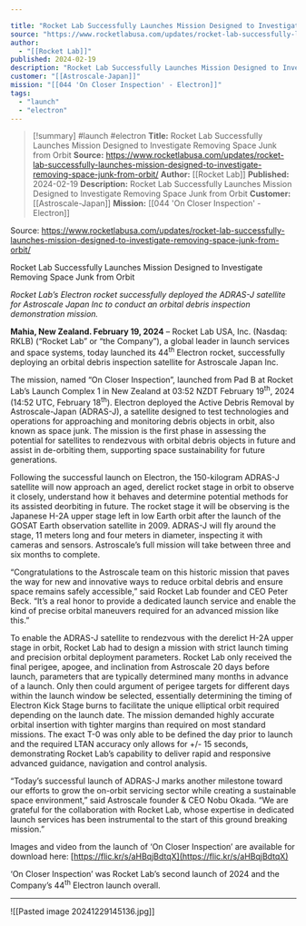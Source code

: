 ```yaml
---

title: "Rocket Lab Successfully Launches Mission Designed to Investigate Removing Space Junk from Orbit "
source: "https://www.rocketlabusa.com/updates/rocket-lab-successfully-launches-mission-designed-to-investigate-removing-space-junk-from-orbit/"
author:
  - "[[Rocket Lab]]"
published: 2024-02-19
description: "Rocket Lab Successfully Launches Mission Designed to Investigate Removing Space Junk from Orbit"
customer: "[[Astroscale-Japan]]"
mission: "[[044 'On Closer Inspection' - Electron]]"
tags:
  - "launch"
  - "electron"
---
```

>[!summary]
#launch #electron
**Title:** Rocket Lab Successfully Launches Mission Designed to Investigate Removing Space Junk from Orbit 
**Source:** https://www.rocketlabusa.com/updates/rocket-lab-successfully-launches-mission-designed-to-investigate-removing-space-junk-from-orbit/
**Author:** [[Rocket Lab]]
**Published:** 2024-02-19
**Description:** Rocket Lab Successfully Launches Mission Designed to Investigate Removing Space Junk from Orbit
**Customer:** [[Astroscale-Japan]]
**Mission:** [[044 'On Closer Inspection' - Electron]]

Source: https://www.rocketlabusa.com/updates/rocket-lab-successfully-launches-mission-designed-to-investigate-removing-space-junk-from-orbit/

Rocket Lab Successfully Launches Mission Designed to Investigate Removing Space Junk from Orbit

*Rocket Lab’s Electron rocket successfully deployed the ADRAS-J satellite for Astroscale Japan Inc to conduct an orbital debris inspection demonstration mission.*

**Mahia, New Zealand. February 19, 2024** – Rocket Lab USA, Inc. (Nasdaq: RKLB) (“Rocket Lab” or “the Company”), a global leader in launch services and space systems, today launched its 44<sup>th</sup> Electron rocket, successfully deploying an orbital debris inspection satellite for Astroscale Japan Inc.

The mission, named “On Closer Inspection”, launched from Pad B at Rocket Lab’s Launch Complex 1 in New Zealand at 03:52 NZDT February 19<sup>th</sup>, 2024 (14:52 UTC, February 18<sup>th</sup>). Electron deployed the Active Debris Removal by Astroscale-Japan (ADRAS-J), a satellite designed to test technologies and operations for approaching and monitoring debris objects in orbit, also known as space junk. The mission is the first phase in assessing the potential for satellites to rendezvous with orbital debris objects in future and assist in de-orbiting them, supporting space sustainability for future generations.

Following the successful launch on Electron, the 150-kilogram ADRAS-J satellite will now approach an aged, derelict rocket stage in orbit to observe it closely, understand how it behaves and determine potential methods for its assisted deorbiting in future. The rocket stage it will be observing is the Japanese H-2A upper stage left in low Earth orbit after the launch of the GOSAT Earth observation satellite in 2009. ADRAS-J will fly around the stage, 11 meters long and four meters in diameter, inspecting it with cameras and sensors. Astroscale’s full mission will take between three and six months to complete.

“Congratulations to the Astroscale team on this historic mission that paves the way for new and innovative ways to reduce orbital debris and ensure space remains safely accessible,” said Rocket Lab founder and CEO Peter Beck. “It’s a real honor to provide a dedicated launch service and enable the kind of precise orbital maneuvers required for an advanced mission like this.”

To enable the ADRAS-J satellite to rendezvous with the derelict H-2A upper stage in orbit, Rocket Lab had to design a mission with strict launch timing and precision orbital deployment parameters. Rocket Lab only received the final perigee, apogee, and inclination from Astroscale 20 days before launch, parameters that are typically determined many months in advance of a launch. Only then could argument of perigee targets for different days within the launch window be selected, essentially determining the timing of Electron Kick Stage burns to facilitate the unique elliptical orbit required depending on the launch date. The mission demanded highly accurate orbital insertion with tighter margins than required on most standard missions. The exact T-0 was only able to be defined the day prior to launch and the required LTAN accuracy only allows for +/- 15 seconds, demonstrating Rocket Lab’s capability to deliver rapid and responsive advanced guidance, navigation and control analysis.

“Today’s successful launch of ADRAS-J marks another milestone toward our efforts to grow the on-orbit servicing sector while creating a sustainable space environment,” said Astroscale founder & CEO Nobu Okada. “We are grateful for the collaboration with Rocket Lab, whose expertise in dedicated launch services has been instrumental to the start of this ground breaking mission.”

Images and video from the launch of ‘On Closer Inspection’ are available for download here: [https://flic.kr/s/aHBqjBdtqX](https://flic.kr/s/aHBqjBdtqX)

‘On Closer Inspection’ was Rocket Lab’s second launch of 2024 and the Company’s 44<sup>th</sup> Electron launch overall.

---

![[Pasted image 20241229145136.jpg]]